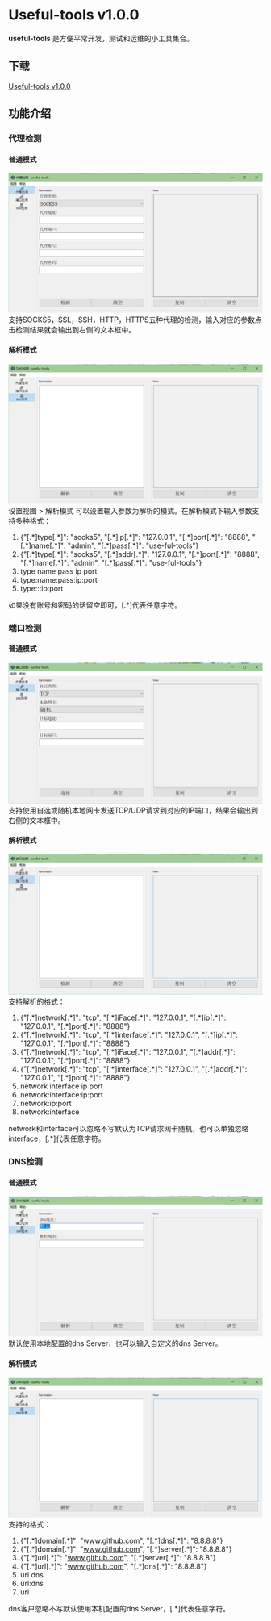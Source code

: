 # Useful-tools v1.0.0
**useful-tools** 是方便平常开发，测试和运维的小工具集合。

## 下载
[Useful-tools v1.0.0](https://github.com/fanyiguang/useful-tools/releases/download/v1.0.0/useful-tools.zip)

## 功能介绍

### 代理检测

#### 普通模式
![image](https://github.com/fanyiguang/useful-tools/blob/master/resource/proxy-normal.png)  
支持SOCKS5，SSL，SSH，HTTP，HTTPS五种代理的检测，输入对应的参数点击检测结果就会输出到右侧的文本框中。

#### 解析模式
![image](https://github.com/fanyiguang/useful-tools/blob/master/resource/dns-parser.png)  
设置视图 > 解析模式 可以设置输入参数为解析的模式。在解析模式下输入参数支持多种格式：
1. {"[.\*]type[.\*]": "socks5", "[.\*]ip[.\*]": "127.0.0.1", "[.\*]port[.\*]": "8888", "[.\*]name[.\*]": "admin", "[.\*]pass[.\*]": "use-ful-tools"}
2. {"[.\*]type[.\*]": "socks5", "[.\*]addr[.\*]": "127.0.0.1", "[.\*]port[.\*]": "8888", "[.\*]name[.\*]": "admin", "[.\*]pass[.\*]": "use-ful-tools"}
2. type name pass ip port
3. type:name:pass:ip:port
4. type:::ip:port

如果没有账号和密码的话留空即可，[.\*]代表任意字符。

### 端口检测

#### 普通模式
![image](https://github.com/fanyiguang/useful-tools/blob/master/resource/tcp-udp-normal.png)  
支持使用自选或随机本地网卡发送TCP/UDP请求到对应的IP端口，结果会输出到右侧的文本框中。

#### 解析模式
![image](https://github.com/fanyiguang/useful-tools/blob/master/resource/tcp-udp-parser.png)  
支持解析的格式：
1. {"[.\*]network[.\*]": "tcp", "[.\*]iFace[.\*]": "127.0.0.1", "[.\*]ip[.\*]": "127.0.0.1", "[.\*]port[.\*]": "8888"}
2. {"[.\*]network[.\*]": "tcp", "[.\*]interface[.\*]": "127.0.0.1", "[.\*]ip[.\*]": "127.0.0.1", "[.\*]port[.\*]": "8888"}
3. {"[.\*]network[.\*]": "tcp", "[.\*]iFace[.\*]": "127.0.0.1", "[.\*]addr[.\*]": "127.0.0.1", "[.\*]port[.\*]": "8888"}
4. {"[.\*]network[.\*]": "tcp", "[.\*]interface[.\*]": "127.0.0.1", "[.\*]addr[.\*]": "127.0.0.1", "[.\*]port[.\*]": "8888"}
5. network interface ip port
6. network:interface:ip:port
7. network:ip:port
8. network:interface

network和interface可以忽略不写默认为TCP请求网卡随机，也可以单独忽略interface，[.\*]代表任意字符。

### DNS检测

#### 普通模式
![image](https://github.com/fanyiguang/useful-tools/blob/master/resource/dns-normal.png)  
默认使用本地配置的dns Server，也可以输入自定义的dns Server。

#### 解析模式
![image](https://github.com/fanyiguang/useful-tools/blob/master/resource/dns-parser.png)  
支持的格式：
1. {"[.\*]domain[.\*]": "www.github.com", "[.\*]dns[.\*]": "8.8.8.8"}
2. {"[.\*]domain[.\*]": "www.github.com", "[.\*]server[.\*]": "8.8.8.8"}
3. {"[.\*]url[.\*]": "www.github.com", "[.\*]server[.\*]": "8.8.8.8"}
4. {"[.\*]url[.\*]": "www.github.com", "[.\*]dns[.\*]": "8.8.8.8"}
5. url dns
6. url:dns
7. url

dns客户忽略不写默认使用本机配置的dns Server，[.\*]代表任意字符。
